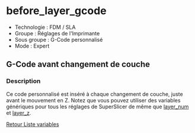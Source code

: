 # before_layer_gcode

* Technologie : FDM / SLA
* Groupe : Réglages de l'Imprimante
* Sous groupe : G-Code personnalisé
* Mode : Expert

## G-Code avant changement de couche

### Description

Ce code personnalisé est inséré à chaque changement de couche, juste avant le mouvement en Z.
Notez que vous pouvez utiliser des variables génériques pour tous les réglages de SuperSlicer de même que [layer_num](layer_num.md) et [layer_z](layer_z.md).

[Retour Liste variables](variable_list.md)